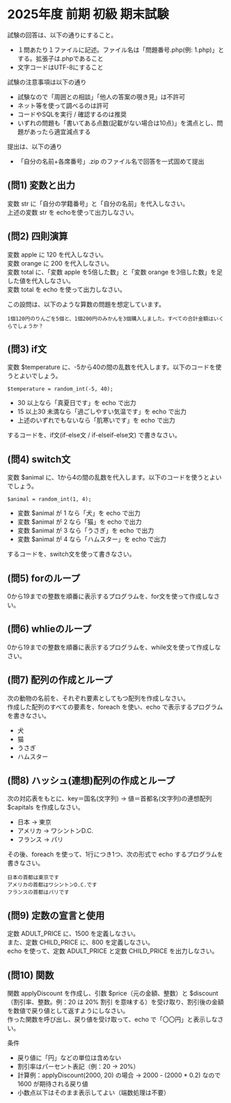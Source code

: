 # 2025年度 前期 初級 期末試験

試験の回答は、以下の通りにすること。

- １問あたり１ファイルに記述。ファイル名は「問題番号.php(例: 1.php)」とする。拡張子は.phpであること
- 文字コードはUTF-8にすること

試験の注意事項は以下の通り

- 試験なので「周囲との相談」「他人の答案の覗き見」は不許可
- ネット等を使って調べるのは許可
- コードやSQLを実行 / 確認するのは推奨
- いずれの問題も「書いてある点数(記載がない場合は10点)」を満点とし、問題があったら適宜減点する

提出は、以下の通り

- 「自分の名前+各席番号」.zip のファイル名で回答を一式固めて提出

## (問1) 変数と出力

変数 str に「自分の学籍番号」と「自分の名前」を代入しなさい。  
上述の変数 str を echoを使って出力しなさい。  

## (問2) 四則演算

変数 apple に 120 を代入しなさい。  
変数 orange に 200 を代入しなさい。  
変数 total に、「変数 apple を5倍した数」と「変数 orange を3倍した数」を足した値を代入しなさい。  
変数 total を echo を使って出力しなさい。  

この設問は、以下のような算数の問題を想定しています。  
```
1個120円のりんごを5個と、1個200円のみかんを3個購入しました。すべての合計金額はいくらでしょうか？
```

## (問3) if文

変数 $temperature に、-5から40の間の乱数を代入します。以下のコードを使うとよいでしょう。  
```
$temperature = random_int(-5, 40);
```

- 30 以上なら「真夏日です」を echo で出力
- 15 以上30 未満なら「過ごしやすい気温です」を echo で出力
- 上述のいずれでもないなら「肌寒いです」を echo で出力

するコードを、if文(if-else文 / if-elseif-else文) で書きなさい。  

## (問4) switch文

変数 $animal に、1から4の間の乱数を代入します。以下のコードを使うとよいでしょう。  
```
$animal = random_int(1, 4);
```

- 変数 $animal が 1 なら「犬」を echo で出力
- 変数 $animal が 2 なら「猫」を echo で出力
- 変数 $animal が 3 なら「うさぎ」を echo で出力
- 変数 $animal が 4 なら「ハムスター」を echo で出力

するコードを、switch文を使って書きなさい。  

## (問5)  forのループ

0から19までの整数を順番に表示するプログラムを、for文を使って作成しなさい。  

## (問6)  whlieのループ

0から19までの整数を順番に表示するプログラムを、while文を使って作成しなさい。  

## (問7) 配列の作成とループ

次の動物の名前を、それぞれ要素としてもつ配列を作成しなさい。  
作成した配列のすべての要素を、foreach を使い、echo で表示するプログラムを書きなさい。   

- 犬
- 猫
- うさぎ
- ハムスター

## (問8) ハッシュ(連想)配列の作成とループ

次の対応表をもとに、key＝国名(文字列) → 値＝首都名(文字列)の連想配列 $capitals を作成しなさい。  

- 日本 → 東京
- アメリカ → ワシントンD.C.
- フランス → パリ

その後、foreach を使って、1行につき1つ、次の形式で echo するプログラムを書きなさい。

```
日本の首都は東京です
アメリカの首都はワシントンD.C.です
フランスの首都はパリです
```

## (問9) 定数の宣言と使用

定数 ADULT_PRICE に、1500 を定義しなさい。  
また、定数 CHILD_PRICE に、800 を定義しなさい。  
echo を使って、定数 ADULT_PRICE と定数 CHILD_PRICE を出力しなさい。  

## (問10) 関数

関数 applyDiscount を作成し、引数 $price（元の金額、整数）と $discount（割引率、整数。例：20 は 20% 割引 を意味する）を受け取り、割引後の金額を数値で戻り値として返すようにしなさい。  
作った関数を呼び出し、戻り値を受け取って、echo で「〇〇円」と表示しなさい。  

条件  
- 戻り値に「円」などの単位は含めない
- 割引率はパーセント表記（例：20 → 20%）
- 計算例：applyDiscount(2000, 20) の場合 → 2000 - (2000 * 0.2) なので 1600 が期待される戻り値
- 小数点以下はそのまま表示してよい（端数処理は不要）
